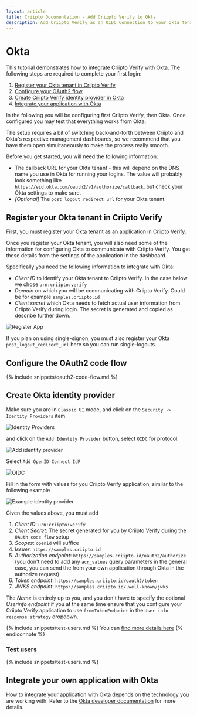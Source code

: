 ```yaml
---
layout: article
title: Criipto Documentation - Add Criipto Verify to Okta
description: Add Criipto Verify as an OIDC Connection to your Okta tenant
---
```


# Okta

This tutorial demonstrates how to integrate Criipto Verify with Okta. The following steps are required to complete your first login:

1. [Register your Okta tenant in Criipto Verify](#register)
2. [Configure your OAuth2 flow](#enable)
3. [Create Criipto Verify identity provider in Okta](#okta-identityprovider)
4. [Integrate your application with Okta](#integrate)

In the following you will be configuring first Criipto Verify, then Okta.
Once configured you may test that everything works from Okta.


The setup requires a bit of switching back-and-forth between Criipto and Okta's respective management dashboards, so we recommend that you have them open simultaneously to make the process really smooth.

Before you get started, you will need the following information:
- The callback URL for your Okta tenant - this will depend on the DNS name you use in Okta for running your logins. The value will probably look something like `https://eid.okta.com/oauth2/v1/authorize/callback`, but check your Okta settings to make sure.
- _[Optional]_ The `post_logout_redirect_url` for your Okta tenant.

<a name="register"></a>

## Register your Okta tenant in Criipto Verify

First, you must register your Okta tenant as an application in Criipto Verify.

Once you register your Okta tenant, you will also need some of the information for configuring Okta to communicate with Criipto Verify. You get these details from the settings of the application in the dashboard.

Specifically you need the following information to integrate with Okta:

- _Client ID_ to identify your Okta tenant to Criipto Verify. In the case below we chose `urn:criipto:verify`
- _Domain_ on which you will be communicating with Criipto Verify. Could be for example `samples.criipto.id`
- _Client secret_ which Okta needs to fetch actual user information from Criipto Verify during login.
The secret is generated and copied as describe further down.

![Register App](/images/okta-register-application.png)

If you plan on using single-signon, you must also register your Okta `post_logout_redirect_url` here so you can run single-logouts.

<a name="enable"></a>

## Configure the OAuth2 code flow

{% include snippets/oauth2-code-flow.md %}

<a name="okta-identityprovider"></a>

## Create Okta identity provider
Make sure you are in `Classic UI` mode, and click on the `Security -> Identity Providers` item.

![Identity Providers](/images/okta-identity-providers.png)

and click on the `Add Identity Provider` button, select `OIDC` for protocol.

![Add identity provider](/images/okta-add-identity-provider.png)

Select `Add OpenID Connect IdP`

![OIDC](/images/okta-add-oidc-identityprovider.png)

Fill in the form with values for you Criipto Verify application, similar to the following example

![Example identity provider](/images/okta-add-criipto-verify-example-identityprovider.png)

Given the values above, you must add
1. _Client ID_: `urn:criipto:verify`
2. _Client Secret_: The secret generated for you by Criipto Verify during the `OAuth code flow` setup
3. _Scopes_: `openid` will suffice
4. _Issuer_: `https://samples.criipto.id`
5. _Authorization endpoint_: `https://samples.criipto.id/oauth2/authorize` (you don't need to add any `acr_values` query parameters in the general case, you can send the from your own application through Okta in the authorize request)
6. _Token endpoint_: `https://samples.criipto.id/oauth2/token`
7. _JWKS endpoint_: `https://samples.criipto.id/.well-known/jwks`

The _Name_ is entirely up to you, and you don't have to specify the optional _Userinfo endpoint_ if you at the same time ensure that you configure your Criipto Verify application to use `fromTokenEndpoint` in the `User info response strategy` dropdown.

{% include snippets/test-users.md %}
You can [find more details here](https://developer.okta.com/docs/guides/add-an-external-idp/openidconnect/configure-idp-in-okta/)
{% endiconnote %}

### Test users

{% include snippets/test-users.md %}

<a name="integrate"></a>

## Integrate your own application with Okta

How to integrate your application with Okta depends on the technology you are working with. Refer to the [Okta developer documentation](https://developer.okta.com/docs/) for more details.